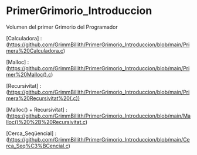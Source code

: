 # PrimerGrimorio_Introduccion
Volumen del primer Grimorio del Programador

[Calculadora]  :  
(https://github.com/GrimmBillith/PrimerGrimorio_Introduccion/blob/main/Primera%20Calculadora.c)

[Malloc]  :  
(https://github.com/GrimmBillith/PrimerGrimorio_Introduccion/blob/main/Primer%20Malloc().c)

[Recursivitat]  :        
(https://github.com/GrimmBillith/PrimerGrimorio_Introduccion/blob/main/Primera%20Recursivitat%20(.c))

[Malloc() + Recursivitat]  :          
(https://github.com/GrimmBillith/PrimerGrimorio_Introduccion/blob/main/Malloc()%20%2B%20Recursivitat.c)

[Cerca_Seqüencial]  :        
(https://github.com/GrimmBillith/PrimerGrimorio_Introduccion/blob/main/Cerca_Seq%C3%BCencial.c)
